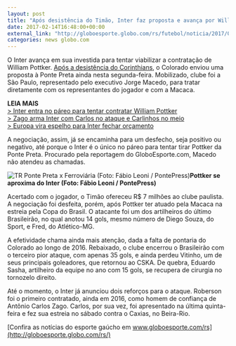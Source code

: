 ```yaml
---
layout: post
title: "Após desistência do Timão, Inter faz proposta e avança por William Pottker"
date: 2017-02-14T16:48:00+00:00
external_link: "http://globoesporte.globo.com/rs/futebol/noticia/2017/02/inter-avanca-em-tratativa-por-william-pottker-e-envia-proposta-ponte-preta.html"
categories: news globo.com
---
```

O Inter avança em sua investida para tentar viabilizar a contratação de William Pottker. [Após a desistência do Corinthians](http://globoesporte.globo.com/sp/futebol/noticia/2017/02/corinthians-desiste-da-contratacao-de-pottker-nao-vamos-ficar-esperando.html), o Colorado enviou uma proposta à Ponte Preta ainda nesta segunda-feira. Mobilizado, clube foi a São Paulo, representado pelo executivo Jorge Macedo, para tratar diretamente com os representantes do jogador e com a Macaca.

**LEIA MAIS**  
[\> Inter entra no páreo para tentar contratar William Pottker](http://globoesporte.globo.com/rs/futebol/noticia/2017/02/apos-desistencia-do-corinthians-inter-volta-analisar-contratacao-de-pottker.html)  
[\> Zago arma Inter com Carlos no ataque e Carlinhos no meio](http://globoesporte.globo.com/rs/futebol/times/internacional/noticia/2017/02/sem-nico-zago-arma-inter-com-carlos-no-ataque-e-carlinhos-no-meio-campo.html)  
[\> Europa vira espelho para Inter fechar orçamento](http://globoesporte.globo.com/rs/futebol/times/internacional/noticia/2017/02/europa-vira-espelho-para-inter-fechar-orcamento-sem-depender-de-vendas.html)

A negociação, assim, já se encaminha para um desfecho, seja positivo ou negativo, até porque o Inter é o único no páreo para tentar tirar Pottker da Ponte Preta. Procurado pela reportagem do GloboEsporte.com, Macedo não atendeu as chamadas.

 ![TR Ponte Preta x Ferroviária (Foto: Fábio Leoni / PontePress)](http://s2.glbimg.com/uFPA07ODLOj6f2Ktyl6toy3WSiA=/0x0:1000x564/690x390/s.glbimg.com/es/ge/f/original/2017/02/05/pottker.jpg "TR Ponte Preta x Ferroviária (Foto: Fábio Leoni / PontePress)")**Pottker se aproxima do Inter (Foto: Fábio Leoni / PontePress)**

Acertado com o jogador, o Timão ofereceu R$ 7 milhões ao clube paulista. A negociação foi desfeita, porém, após Pottker ter atuado pela Macaca na estreia pela Copa do Brasil. O atacante foi um dos artilheiros do último Brasileirão, no qual anotou 14 gols, mesmo número de Diego Souza, do Sport, e Fred, do Atlético-MG.&nbsp;

A efetividade chama ainda mais atenção, dada a falta de pontaria do Colorado ao longo de 2016. Rebaixado, o clube encerrou o Brasileirão com o terceiro pior ataque, com apenas 35 gols, e ainda perdeu Vitinho, um de seus principais goleadores, que retornou ao CSKA. De quebra, Eduardo Sasha, artilheiro da equipe no ano com 15 gols, se recupera de cirurgia no tornozelo direito.

Até o momento, o Inter já anunciou dois reforços para o ataque. Roberson foi o primeiro contratado, ainda em 2016, como homem de confiança de Antônio Carlos Zago. Carlos, por sua vez, foi apresentado na última quinta-feira e fez sua estreia no sábado contra o Caxias, no Beira-Rio.

[Confira as notícias do esporte gaúcho em www.globoesporte.com/rs](http://globoesporte.globo.com/rs/)&nbsp; &nbsp; &nbsp; &nbsp;

